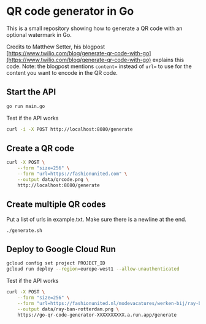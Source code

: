 # QR code generator in Go

This is a small repository showing how to generate a QR code with an optional watermark in Go.

Credits to Matthew Setter, his blogpost [https://www.twilio.com/blog/generate-qr-code-with-go](https://www.twilio.com/blog/generate-qr-code-with-go) explains this code. Note: the blogpost mentions `content=` instead of `url=` to use for the content you want to encode in the QR code.

## Start the API

```sh
go run main.go
```

Test if the API works

```sh
curl -i -X POST http://localhost:8080/generate
```

## Create a QR code

```sh
curl -X POST \
    --form "size=256" \
    --form "url=https://fashionunited.com" \
    --output data/qrcode.png \
    http://localhost:8080/generate
```

## Create multiple QR codes 

Put a list of urls in example.txt. Make sure there is a newline at the end.

```
./generate.sh
```

## Deploy to Google Cloud Run

```sh
gcloud config set project PROJECT_ID
gcloud run deploy --region=europe-west1 --allow-unauthenticated
```

Test if the API works

```sh
curl -X POST \
    --form "size=256" \
    --form "url=https://fashionunited.nl/modevacatures/werken-bij/ray-ban-vacatures/search/in/rotterdam" \
    --output data/ray-ban-rotterdam.png \
    https://go-qr-code-generator-XXXXXXXXXX.a.run.app/generate
```
